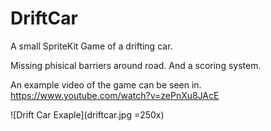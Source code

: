 # DriftCar
A small SpriteKit Game of a drifting car. 

Missing phisical barriers around road. And a scoring system. 

An example video of the game can be seen in.
https://www.youtube.com/watch?v=zePnXu8JAcE

![Drift Car Exaple](driftcar.jpg =250x)
